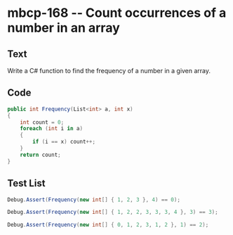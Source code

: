 # mbcp-168 -- Count occurrences of a number in an array

## Text

Write a C# function to find the frequency of a number in a given array.

## Code

```csharp
public int Frequency(List<int> a, int x) 
{ 
    int count = 0; 
    foreach (int i in a) 
    { 
        if (i == x) count++; 
    } 
    return count; 
}
```

## Test List

```csharp
Debug.Assert(Frequency(new int[] { 1, 2, 3 }, 4) == 0);
```

```csharp
Debug.Assert(Frequency(new int[] { 1, 2, 2, 3, 3, 3, 4 }, 3) == 3);
```

```csharp
Debug.Assert(Frequency(new int[] { 0, 1, 2, 3, 1, 2 }, 1) == 2);
```
